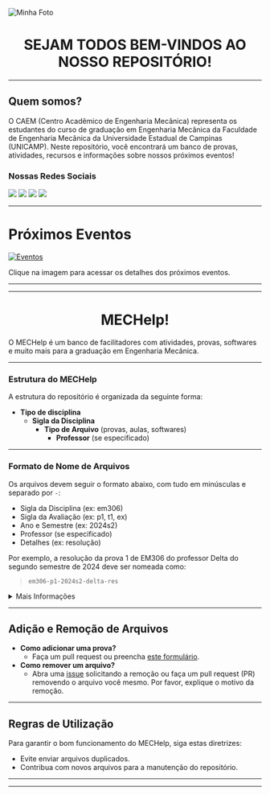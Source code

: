 ![Minha Foto](https://github.com/user-attachments/assets/396d6745-650e-4546-8a3e-8ba5cf7dfcc9)

<h1 align="center">SEJAM TODOS BEM-VINDOS AO NOSSO REPOSITÓRIO!</h1>

---

## Quem somos?
O CAEM (Centro Acadêmico de Engenharia Mecânica) representa os estudantes do curso de graduação em Engenharia Mecânica da Faculdade de Engenharia Mecânica da Universidade Estadual de Campinas (UNICAMP). Neste repositório, você encontrará um banco de provas, atividades, recursos e informações sobre nossos próximos eventos!

### Nossas Redes Sociais
<div> 
  <a href="https://www.instagram.com/caem_unicamp/?igsh=cDBsbGtjMHNpMnlu" target="_blank"><img src="https://img.shields.io/badge/-Instagram-%23E4405F?style=for-the-badge&logo=instagram&logoColor=white" target="_blank"></a>
  <a href="mailto:caemm@fem.unicamp.br"><img src="https://img.shields.io/badge/-Gmail-%23333?style=for-the-badge&logo=gmail&logoColor=white" target="_blank"></a>
  <a href="https://whatsapp.com/channel/0029VaJJaspBqbr3sOSTYQ44 " target="_blank"><img src="https://img.shields.io/badge/-WhatsApp-%25D262?style=for-the-badge&logo=whatsapp&logoColor=white" target="_blank"></a>
  <a href="https://www.caemunicamp.com" target="_blank"><img src="https://img.shields.io/badge/-Google-%234285F4?style=for-the-badge&logo=google&logoColor=white" target="_blank"></a>
</div>

---

# Próximos Eventos
[![Eventos](https://github.com/user-attachments/assets/1406213b-739f-4751-9980-9b7ba2131d66)](https://www.instagram.com/p/C72JoxXvboW/?igsh=MXJydndrZDZzNDhxaw==)

Clique na imagem para acessar os detalhes dos próximos eventos.

---
---

<h1 align="center">MECHelp!</h1>
O MECHelp é um banco de facilitadores com atividades, provas, softwares e muito mais para a graduação em Engenharia Mecânica.

---

### Estrutura do MECHelp
A estrutura do repositório é organizada da seguinte forma:
- **Tipo de disciplina**
  - **Sigla da Disciplina**
    - **Tipo de Arquivo** (provas, aulas, softwares)
      - **Professor** (se especificado)
---
### Formato de Nome de Arquivos
Os arquivos devem seguir o formato abaixo, com tudo em minúsculas e separado por `-`:
- Sigla da Disciplina (ex: em306)
- Sigla da Avaliação (ex: p1, t1, ex)
- Ano e Semestre (ex: 2024s2)
- Professor (se especificado)
- Detalhes (ex: resolução)

Por exemplo, a resolução da prova 1 de EM306 do professor Delta do segundo semestre de 2024 deve ser nomeada como:
> `em306-p1-2024s2-delta-res`

<details> 
  <summary>Mais Informações</summary>
  Arquivos gerais que não se encaixam em uma disciplina específica devem ser colocados na pasta [GERAL].

  No exemplo da prova P1 de EM306, a estrutura será:
  > `MECHelp->EM->EM306->PROVAS->DELTA`
</details>

---

## Adição e Remoção de Arquivos
- **Como adicionar uma prova?**
  - Faça um pull request ou preencha [este formulário](https://docs.google.com).
- **Como remover um arquivo?**
  - Abra uma [issue](https://github.com/caem-mechelp/mechelp/issues/new) solicitando a remoção ou faça um pull request (PR) removendo o arquivo você mesmo. Por favor, explique o motivo da remoção.

---

## Regras de Utilização
Para garantir o bom funcionamento do MECHelp, siga estas diretrizes:
- Evite enviar arquivos duplicados.
- Contribua com novos arquivos para a manutenção do repositório.

---
---

